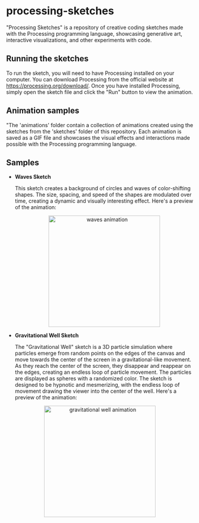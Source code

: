 # processing-sketches
"Processing Sketches" is a repository of creative coding sketches made with the Processing programming language, showcasing generative art, interactive visualizations, and other experiments with code.

## Running the sketches
To run the sketch, you will need to have Processing installed on your computer.
You can download Processing from the official website at https://processing.org/download/. Once you have installed Processing, simply open the sketch file and click the "Run" button to view the animation.

## Animation samples
"The 'animations' folder contain a collection of animations created using the sketches from the 'sketches' folder of this repository. Each animation is saved as a GIF file and showcases the visual effects and interactions made possible with the Processing programming language.

## Samples
- **Waves Sketch**
  
  This sketch creates a background of circles and waves of color-shifting shapes. The size, spacing, and speed of the shapes are modulated over time, creating a dynamic   and visually interesting effect.
  Here's a preview of the animation:
  <p align="center">
    <img src="animations/waves.gif" width="300" height="300" alt="waves animation">
  </p>
  
 - **Gravitational Well Sketch**
  
    The "Gravitational Well" sketch is a 3D particle simulation where particles emerge from random points on the edges of the canvas and move towards the center of the       screen in a gravitational-like movement. As they reach the center of the screen, they disappear and reappear on the edges, creating an endless loop of particle   movement. The particles are displayed as spheres with a randomized color. The sketch is designed to be hypnotic and mesmerizing, with the endless loop of movement drawing the viewer into the center of the well.
    Here's a preview of the animation:
  
  <p align="center">
    <img src="animations/gravitational-well.gif" width="300" height="300" alt="gravitational well animation">
  </p>
